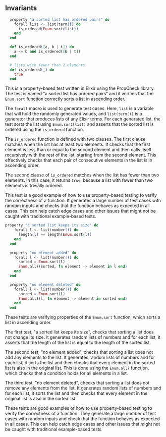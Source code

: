 ## Invariants

```elixir
  property "a sorted list has ordered pairs" do
    forall list <- list(term()) do
      is_ordered(Enum.sort(list))
    end
  end

  def is_ordered([a, b | t]) do
    a <= b and is_ordered([b | t])
  end

  # lists with fewer than 2 elements
  def is_ordered(_) do
    true
  end
```

This is a property-based test written in Elixir using the PropCheck library. The test is named "a sorted list has ordered pairs" and it verifies that the `Enum.sort` function correctly sorts a list in ascending order.

The `forall` macro is used to generate test cases. Here, `list` is a variable that will hold the randomly generated values, and `list(term())` is a generator that produces lists of any Elixir terms. For each generated list, the test sorts the list using `Enum.sort(list)` and asserts that the sorted list is ordered using the `is_ordered` function.

The `is_ordered` function is defined with two clauses. The first clause matches when the list has at least two elements. It checks that the first element is less than or equal to the second element and then calls itself recursively with the rest of the list, starting from the second element. This effectively checks that each pair of consecutive elements in the list is in ascending order.

The second clause of `is_ordered` matches when the list has fewer than two elements. In this case, it returns `true`, because a list with fewer than two elements is trivially ordered.

This test is a good example of how to use property-based testing to verify the correctness of a function. It generates a large number of test cases with random inputs and checks that the function behaves as expected in all cases. This can help catch edge cases and other issues that might not be caught with traditional example-based tests.

```elixir
property "a sorted list keeps its size" do
    forall l <- list(number()) do
      length(l) == length(Enum.sort(l))
    end
  end

  property "no element added" do
    forall l <- list(number()) do
      sorted = Enum.sort(l)
      Enum.all?(sorted, fn element -> element in l end)
    end
  end

  property "no element deleted" do
    forall l <- list(number()) do
      sorted = Enum.sort(l)
      Enum.all?(l, fn element -> element in sorted end)
    end
  end
```

These tests are verifying properties of the `Enum.sort` function, which sorts a list in ascending order.

The first test, "a sorted list keeps its size", checks that sorting a list does not change its size. It generates random lists of numbers and for each list, it asserts that the length of the list is equal to the length of the sorted list.

The second test, "no element added", checks that sorting a list does not add any elements to the list. It generates random lists of numbers and for each list, it sorts the list and then checks that every element in the sorted list is also in the original list. This is done using the `Enum.all?` function, which checks that a condition holds for all elements in a list.

The third test, "no element deleted", checks that sorting a list does not remove any elements from the list. It generates random lists of numbers and for each list, it sorts the list and then checks that every element in the original list is also in the sorted list.

These tests are good examples of how to use property-based testing to verify the correctness of a function. They generate a large number of test cases with random inputs and check that the function behaves as expected in all cases. This can help catch edge cases and other issues that might not be caught with traditional example-based tests.
